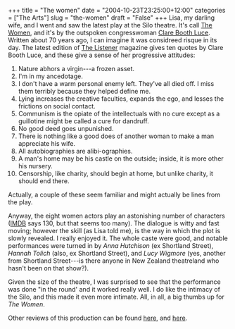 +++
title = "The women"
date = "2004-10-23T23:25:00+12:00"
categories = ["The Arts"]
slug = "the-women"
draft = "False"
+++
Lisa, my darling wife, and I went and saw the latest play at the Silo
theatre. It's call [The Women](https://www.imdb.com/title/tt0032143/),
and it's by the outspoken congresswoman [Clare Booth
Luce](https://www.loc.gov/exhibits/wcf/wcf0010.html). Written about 70
years ago, I can imagine it was considreed risque in its day.
The latest edition of [The Listener](https://www.thelistener.co.nz/)
magazine gives ten quotes by Clare Booth Luce, and these give a sense
of her progressive attitudes:

1. Nature abhors a virgin---a frozen asset.
2. I'm in my ancedotage.
3. I don't have a warm personal enemy left. They've all died off. I
miss them terribly because they helped define me.
4. Lying increases the creative faculties, expands the ego, and
lesses the frictions on social contact.
5. Communism is the opiate of the intellectuals with no cure
except as a guillotine might be called a cure for dandruff.
6. No good deed goes unpunished.
7. There is nothing like a good does of another woman to make a man
appreciate his wife.
8. All autobiographies are alibi-ographies.
9. A man's home may be his castle on the outside; inside, it is more
other his nursery.
10. Censorship, like charity, should begin at home, but unlike
charity, it should end there.

Actually, a couple of these seem familiar and might actually be lines
from the play.

Anyway, the eight women actors play an astonishing number of characters
([IMDB](https://www.imdb.com/) says 130, but that seems too many). The dialogue
is witty and fast moving; however the skill (as Lisa told me), is the way in
which the plot is slowly revealed. I really enjoyed it.  The whole caste were
good, and notable performances were turned in by _Anna Hutchison_ (ex Shortland
Street), _Hannah Tolich_ (also, ex Shortland Street), and _Lucy Wigmore_ (yes,
another from Shortland Street---is there anyone in New Zealand theatreland who
hasn't been on that show?).

Given the size of the theatre, I was surprised to see that the
performance was done "in the round' and it worked really well. I do
like the intimacy of the Silo, and this made it even more intimate.
All, in all, a big thumbs up for _The Women_.

Other reviews of this production can be found
[here](https://www.nbr.co.nz/home/column_article.asp?id=10497&cid=6&cname=Arts), and
[here](https://www.nzherald.co.nz/entertainment/entertainmentstorydisplay.cfm?storyID=3601375&thesection=entertainment&thesubsection=arts&thesecondsubsection=reviews).

